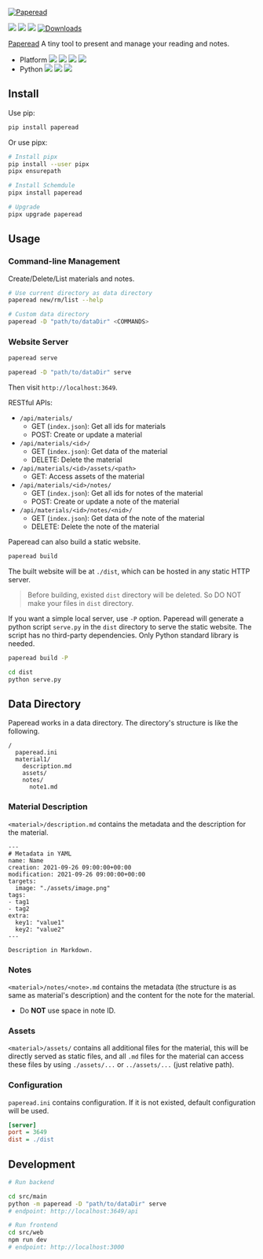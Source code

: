 [![Paperead](https://socialify.git.ci/StardustDL/paperead/image?description=1&font=Bitter&forks=1&issues=1&language=1&owner=1&pattern=Plus&pulls=1&stargazers=1&theme=Light)](https://github.com/StardustDL/paperead)

![](https://github.com/StardustDL/paperead/workflows/CI/badge.svg) ![](https://img.shields.io/github/license/StardustDL/paperead.svg) [![](https://img.shields.io/pypi/v/paperead.svg?logo=pypi)](https://pypi.org/project/paperead/) [![Downloads](https://pepy.tech/badge/paperead)](https://pepy.tech/project/paperead)

[Paperead](https://github.com/StardustDL/paperead) A tiny tool to present and manage your reading and notes.

- Platform ![](https://img.shields.io/badge/Linux-yes-success?logo=linux) ![](https://img.shields.io/badge/Windows-yes-success?logo=windows) ![](https://img.shields.io/badge/MacOS-yes-success?logo=apple) ![](https://img.shields.io/badge/BSD-yes-success?logo=freebsd)
- Python ![](https://img.shields.io/pypi/implementation/paperead.svg?logo=pypi) ![](https://img.shields.io/pypi/pyversions/paperead.svg?logo=pypi) ![](https://img.shields.io/pypi/wheel/paperead.svg?logo=pypi)

## Install

Use pip:

```sh
pip install paperead
```

Or use pipx:

```sh
# Install pipx
pip install --user pipx
pipx ensurepath

# Install Schemdule
pipx install paperead

# Upgrade
pipx upgrade paperead
```

## Usage

### Command-line Management

Create/Delete/List materials and notes.

```sh
# Use current directory as data directory
paperead new/rm/list --help

# Custom data directory
paperead -D "path/to/dataDir" <COMMANDS>
```

### Website Server

```sh
paperead serve

paperead -D "path/to/dataDir" serve
```

Then visit `http://localhost:3649`.

RESTful APIs:

- `/api/materials/`
  - GET (`index.json`): Get all ids for materials
  - POST: Create or update a material
- `/api/materials/<id>/`
  - GET (`index.json`): Get data of the material
  - DELETE: Delete the material
- `/api/materials/<id>/assets/<path>`
  - GET: Access assets of the material
- `/api/materials/<id>/notes/`
  - GET (`index.json`): Get all ids for notes of the material
  - POST: Create or update a note of the material
- `/api/materials/<id>/notes/<nid>/`
  - GET (`index.json`): Get data of the note of the material
  - DELETE: Delete the note of the material

Paperead can also build a static website.

```sh
paperead build
```

The built website will be at `./dist`, which can be hosted in any static HTTP server.

> Before building, existed `dist` directory will be deleted. So DO NOT make your files in `dist` directory.

If you want a simple local server, use `-P` option.
Paperead will generate a python script `serve.py` in the `dist` directory to serve the static website.
The script has no third-party dependencies. Only Python standard library is needed.

```sh
paperead build -P

cd dist
python serve.py
```


## Data Directory

Paperead works in a data directory. The directory's structure is like the following.

```
/
  paperead.ini  
  material1/
    description.md
    assets/
    notes/
      note1.md
```

### Material Description

`<material>/description.md` contains the metadata and the description for the material.

```
---
# Metadata in YAML
name: Name
creation: 2021-09-26 09:00:00+00:00
modification: 2021-09-26 09:00:00+00:00
targets:
  image: "./assets/image.png"
tags:
- tag1
- tag2
extra:
  key1: "value1"
  key2: "value2"
---

Description in Markdown.
```

### Notes

`<material>/notes/<note>.md` contains the metadata (the structure is as same as material's description) and the content for the note for the material.

- Do **NOT** use space in note ID.

### Assets

`<material>/assets/` contains all additional files for the material, this will be directly served as static files,
and all `.md` files for the material can access these files by using `./assets/...` or `../assets/...` (just relative path).

### Configuration

`paperead.ini` contains configuration. If it is not existed, default configuration will be used.

```ini
[server]
port = 3649
dist = ./dist
```

## Development

```sh
# Run backend

cd src/main
python -m paperead -D "path/to/dataDir" serve
# endpoint: http://localhost:3649/api

# Run frontend
cd src/web
npm run dev
# endpoint: http://localhost:3000
```
